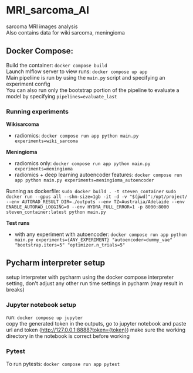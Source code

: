 # MRI_sarcoma_AI
sarcoma MRI images analysis\
Also contains data for wiki sarcoma, meningioma

## Docker Compose:
Build the container: `docker compose build`\
Launch mlflow server to view runs: `docker compose up app`\
Main pipeliine is run by using the `main.py` script and specifying an experiment config\
You can also run only the bootstrap portion of the pipeline to evaluate a model by specifying `pipelines=evaluate_last`
### Running experiments
**Wikisarcoma**
 - radiomics: `docker compose run app python main.py experiments=wiki_sarcoma`

**Meningioma**
 - radiomics only: `docker compose run app python main.py experiments=meningioma`
 - radiomics + deep learning autoencoder features: `docker compose run app python main.py experiments=meningioma_autoencoder`

Running as dockerfile:
`sudo docker build . -t steven_container`
`sudo docker run --gpus all --shm-size=1gb -it -d -v "$(pwd)":/opt/project/ --env AUTORAD_RESULT_DIR=./outputs --env TZ=Australia/Adelaide --env ENABLE_AUTORAD_LOGGING=0 --env HYDRA_FULL_ERROR=1 -p 8000:8000 steven_container:latest python main.py`

**Test runs**
 - with any experiment with autoencoder: `docker compose run app python main.py experiments={ANY_EXPERIMENT} "autoencoder=dummy_vae" "bootstrap.iters=5" "optimizer.n_trials=5"`

## Pycharm interpreter setup
setup interpreter with pycharm using the docker compose interpreter setting, don't adjust any other run time settings 
in pycharm (may result in breaks)
### Jupyter notebook setup
run: `docker compose up jupyter`\
copy the generated token in the outputs, go to jupyter notebook and paste url and token (http://127.0.0.1:8888?token={token})
make sure the working directory in the notebook is correct before working
### Pytest
To run pytests: `docker compose run app pytest`

